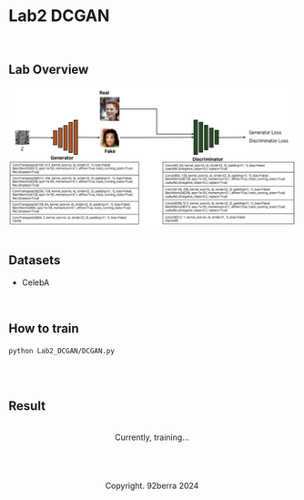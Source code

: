 # Lab2 DCGAN

<br/>

## Lab Overview 

<div align='center'>
    <img src='../figures/Lab2_overview_v2.png' width='800' />
</div>

<br/>

## Datasets

* CelebA

<br/>

## How to train

```
python Lab2_DCGAN/DCGAN.py
```

<br/>
<br/>

## Result 

<br/>

<div align='center'>
    Currently, training... 
</div>

<br/>
<br/>
<br/>
<br/>

<div align='center'>
    Copyright. 92berra 2024
</div>

